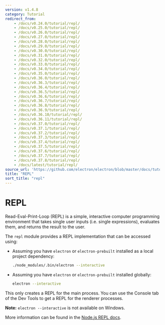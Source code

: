 ```yaml
---
version: v1.4.8
category: Tutorial
redirect_from:
    - /docs/v0.24.0/tutorial/repl/
    - /docs/v0.25.0/tutorial/repl/
    - /docs/v0.26.0/tutorial/repl/
    - /docs/v0.27.0/tutorial/repl/
    - /docs/v0.28.0/tutorial/repl/
    - /docs/v0.29.0/tutorial/repl/
    - /docs/v0.30.0/tutorial/repl/
    - /docs/v0.31.0/tutorial/repl/
    - /docs/v0.32.0/tutorial/repl/
    - /docs/v0.33.0/tutorial/repl/
    - /docs/v0.34.0/tutorial/repl/
    - /docs/v0.35.0/tutorial/repl/
    - /docs/v0.36.0/tutorial/repl/
    - /docs/v0.36.3/tutorial/repl/
    - /docs/v0.36.4/tutorial/repl/
    - /docs/v0.36.5/tutorial/repl/
    - /docs/v0.36.6/tutorial/repl/
    - /docs/v0.36.7/tutorial/repl/
    - /docs/v0.36.8/tutorial/repl/
    - /docs/v0.36.9/tutorial/repl/
    - /docs/v0.36.10/tutorial/repl/
    - /docs/v0.36.11/tutorial/repl/
    - /docs/v0.37.0/tutorial/repl/
    - /docs/v0.37.1/tutorial/repl/
    - /docs/v0.37.2/tutorial/repl/
    - /docs/v0.37.3/tutorial/repl/
    - /docs/v0.37.4/tutorial/repl/
    - /docs/v0.37.5/tutorial/repl/
    - /docs/v0.37.6/tutorial/repl/
    - /docs/v0.37.7/tutorial/repl/
    - /docs/v0.37.8/tutorial/repl/
    - /docs/latest/tutorial/repl/
source_url: 'https://github.com/electron/electron/blob/master/docs/tutorial/repl.md'
title: "REPL"
sort_title: "repl"
---
```


# REPL

Read-Eval-Print-Loop (REPL) is a simple, interactive computer programming
environment that takes single user inputs (i.e. single expressions), evaluates
them, and returns the result to the user.

The `repl` module provides a REPL implementation that can be accessed using:

* Assuming you have `electron` or `electron-prebuilt` installed as a local
  project dependency:

  ```sh
  ./node_modules/.bin/electron --interactive
  ```
* Assuming you have `electron` or `electron-prebuilt` installed globally:

  ```sh
  electron --interactive
  ```

This only creates a REPL for the main process. You can use the Console
tab of the Dev Tools to get a REPL for the renderer processes.

**Note:** `electron --interactive` is not available on Windows.

More information can be found in the [Node.js REPL docs](https://nodejs.org/dist/latest/docs/api/repl.html).
